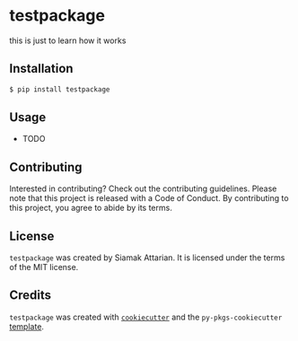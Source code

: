 # testpackage

this is just to learn how it works

## Installation

```bash
$ pip install testpackage
```

## Usage

- TODO

## Contributing

Interested in contributing? Check out the contributing guidelines. Please note that this project is released with a Code of Conduct. By contributing to this project, you agree to abide by its terms.

## License

`testpackage` was created by Siamak Attarian. It is licensed under the terms of the MIT license.

## Credits

`testpackage` was created with [`cookiecutter`](https://cookiecutter.readthedocs.io/en/latest/) and the `py-pkgs-cookiecutter` [template](https://github.com/py-pkgs/py-pkgs-cookiecutter).

